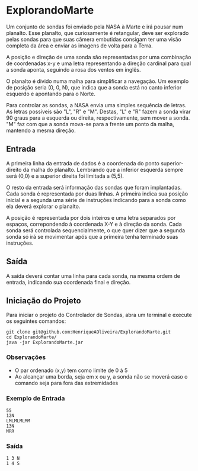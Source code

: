 # ExplorandoMarte

Um conjunto de sondas foi enviado pela NASA à Marte e irá pousar num planalto. Esse planalto, que curiosamente é retangular, deve ser explorado pelas sondas para que suas câmera embutidas consigam ter uma visão completa da área e enviar as imagens de volta para a Terra.

A posição e direção de uma sonda são representadas por uma combinação de coordenadas x-y e uma letra representando a direção cardinal para qual a sonda aponta, seguindo a rosa dos ventos em inglês.

O planalto é divido numa malha para simplificar a navegação. Um exemplo de posição seria (0, 0, N), que indica que a sonda está no canto inferior esquerdo e apontando para o Norte.

Para controlar as sondas, a NASA envia uma simples sequência de letras. As letras possíveis são "L", "R" e "M". Destas, "L" e "R" fazem a sonda virar 90 graus para a esquerda ou direita, respectivamente, sem mover a sonda. "M" faz com que a sonda mova-se para a frente um ponto da malha, mantendo a mesma direção.

## Entrada
A primeira linha da entrada de dados é a coordenada do ponto superior-direito da malha do planalto. Lembrando que a inferior esquerda sempre será (0,0) e a superior direita foi limitada a (5,5).

O resto da entrada será informação das sondas que foram implantadas. Cada sonda é representada por duas linhas. A primeira indica sua posição inicial e a segunda uma série de instruções indicando para a sonda como ela deverá explorar o planalto.

A posição é representada por dois inteiros e uma letra separados por espaços, correpondendo à coordenada X-Y e à direção da sonda. Cada sonda será controlada sequencialmente, o que quer dizer que a segunda sonda só irá se movimentar após que a primeira tenha terminado suas instruções.

## Saída
A saída deverá contar uma linha para cada sonda, na mesma ordem de entrada, indicando sua coordenada final e direção.

## Iniciação do Projeto

Para iniciar o projeto do Controlador de Sondas, abra um terminal e execute os seguintes comandos:

```
git clone git@github.com:HenriqueAOliveira/ExplorandoMarte.git
cd ExplorandoMarte/
java -jar ExplorandoMarte.jar
```

### Observações
* O par ordenado (x,y) tem como limite de 0 à 5
* Ao alcançar uma borda, seja em x ou y, a sonda não se moverá caso o comando seja para fora das extremidades

### Exemplo de Entrada
```
55
12N
LMLMLMLMM
13N
MRR
```

### Saída
```
1 3 N
1 4 S
```
